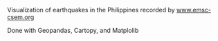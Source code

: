 Visualization of earthquakes in the Philippines recorded by www.emsc-csem.org

Done with Geopandas, Cartopy, and Matplolib

